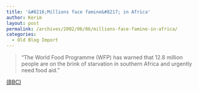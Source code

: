 ```yaml
---
title: '&#8216;Millions face famine&#8217; in Africa'
author: Kerim
layout: post
permalink: /archives/2002/06/06/millions-face-famine-in-africa/
categories:
  - Old Blog Import
---
```


>   &#8220;The World Food Programme (WFP) has warned that 12.8 million people are on the brink of starvation in southern Africa and urgently need food aid.&#8221;


<a href="http://news.bbc.co.uk/hi/english/world/africa/newsid_2028000/2028945.stm" onclick="_gaq.push(['_trackEvent', 'outbound-article', 'http://news.bbc.co.uk/hi/english/world/africa/newsid_2028000/2028945.stm', '(BBC)']);" >(BBC)</a>

